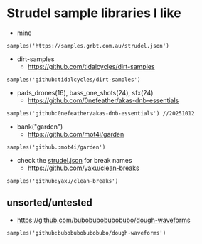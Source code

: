 # Strudel sample libraries I like

- mine
```
samples('https://samples.grbt.com.au/strudel.json')
```

- dirt-samples
  - https://github.com/tidalcycles/dirt-samples
```
samples('github:tidalcycles/dirt-samples')
```

- pads_drones(16), bass_one_shots(24), sfx(24)
  - https://github.com/0nefeather/akas-dnb-essentials
```
samples('github:0nefeather/akas-dnb-essentials') //20251012
```

- bank("garden")
  - https://github.com/mot4i/garden
```
samples('github.:mot4i/garden')
```
- check the [strudel.json](https://github.com/yaxu/clean-breaks/blob/main/strudel.json) for break names
  - https://github.com/yaxu/clean-breaks
```
samples('github:yaxu/clean-breaks')
```

## unsorted/untested
- https://github.com/bubobubobubobubo/dough-waveforms
```
samples('github:bubobubobubobubo/dough-waveforms')
```


